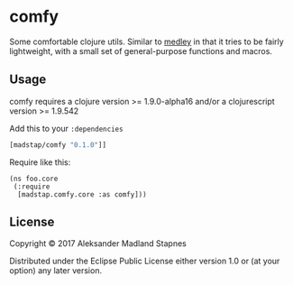 # comfy

Some comfortable clojure utils. Similar to [medley](https://github.com/weavejester/medley)
in that it tries to be fairly lightweight,
with a small set of general-purpose functions and macros.

## Usage

comfy requires a clojure version >= 1.9.0-alpha16
and/or a clojurescript version >= 1.9.542

Add this to your `:dependencies`

```clojure
[madstap/comfy "0.1.0"]]
```

Require like this:

```
(ns foo.core
 (:require
  [madstap.comfy.core :as comfy]))
```

## License

Copyright © 2017 Aleksander Madland Stapnes

Distributed under the Eclipse Public License either version 1.0 or (at
your option) any later version.
